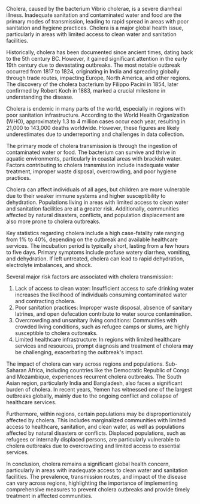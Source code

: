 Cholera, caused by the bacterium Vibrio cholerae, is a severe diarrheal illness. Inadequate sanitation and contaminated water and food are the primary modes of transmission, leading to rapid spread in areas with poor sanitation and hygiene practices. Cholera is a major global health issue, particularly in areas with limited access to clean water and sanitation facilities.

Historically, cholera has been documented since ancient times, dating back to the 5th century BC. However, it gained significant attention in the early 19th century due to devastating outbreaks. The most notable outbreak occurred from 1817 to 1824, originating in India and spreading globally through trade routes, impacting Europe, North America, and other regions. The discovery of the cholera bacterium by Filippo Pacini in 1854, later confirmed by Robert Koch in 1883, marked a crucial milestone in understanding the disease.

Cholera is endemic in many parts of the world, especially in regions with poor sanitation infrastructure. According to the World Health Organization (WHO), approximately 1.3 to 4 million cases occur each year, resulting in 21,000 to 143,000 deaths worldwide. However, these figures are likely underestimates due to underreporting and challenges in data collection.

The primary mode of cholera transmission is through the ingestion of contaminated water or food. The bacterium can survive and thrive in aquatic environments, particularly in coastal areas with brackish water. Factors contributing to cholera transmission include inadequate water treatment, improper waste disposal, overcrowding, and poor hygiene practices.

Cholera can affect individuals of all ages, but children are more vulnerable due to their weaker immune systems and higher susceptibility to dehydration. Populations living in areas with limited access to clean water and sanitation facilities are at a greater risk. Additionally, communities affected by natural disasters, conflicts, and population displacement are also more prone to cholera outbreaks.

Key statistics regarding cholera include a high case-fatality rate ranging from 1% to 40%, depending on the outbreak and available healthcare services. The incubation period is typically short, lasting from a few hours to five days. Primary symptoms include profuse watery diarrhea, vomiting, and dehydration. If left untreated, cholera can lead to rapid dehydration, electrolyte imbalances, and shock.

Several major risk factors are associated with cholera transmission:

1. Lack of access to clean water: Insufficient access to safe drinking water increases the likelihood of individuals consuming contaminated water and contracting cholera.
2. Poor sanitation practices: Improper waste disposal, absence of sanitary latrines, and open defecation contribute to water source contamination.
3. Overcrowding and unsanitary living conditions: Communities with crowded living conditions, such as refugee camps or slums, are highly susceptible to cholera outbreaks.
4. Limited healthcare infrastructure: In regions with limited healthcare services and resources, prompt diagnosis and treatment of cholera may be challenging, exacerbating the outbreak's impact.

The impact of cholera can vary across regions and populations. Sub-Saharan Africa, including countries like the Democratic Republic of Congo and Mozambique, experiences recurrent cholera outbreaks. The South Asian region, particularly India and Bangladesh, also faces a significant burden of cholera. In recent years, Yemen has witnessed one of the largest outbreaks globally, mainly due to the ongoing conflict and collapse of healthcare services.

Furthermore, within regions, certain populations may be disproportionately affected by cholera. This includes marginalized communities with limited access to healthcare, sanitation, and clean water, as well as populations affected by natural disasters or conflicts. Displaced populations, such as refugees or internally displaced persons, are particularly vulnerable to cholera outbreaks due to overcrowding and limited access to essential services.

In conclusion, cholera remains a significant global health concern, particularly in areas with inadequate access to clean water and sanitation facilities. The prevalence, transmission routes, and impact of the disease can vary across regions, highlighting the importance of implementing comprehensive measures to prevent cholera outbreaks and provide timely treatment in affected communities.